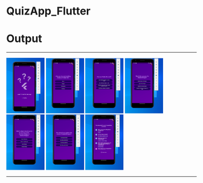 # QuizApp_Flutter
<h1 [align]="center">Output</h1><hr>
    <img src="quizapp/Screenshots/1.png" [align]="center" width="20%"/>
    <img src="quizapp/Screenshots/2.png" [align]="center" width="20%"/>
    <img src="quizapp/Screenshots/3.png" [align]="center" width="20%"/>
    <img src="quizapp/Screenshots/4.png" [align]="center" width="20%"/>
    <img src="quizapp/Screenshots/5.png" [align]="center" width="20%"/>
    <img src="quizapp/Screenshots/6.png" [align]="center" width="20%"/>
    <img src="quizapp/Screenshots/7.png" [align]="center" width="20%"/><hr>
